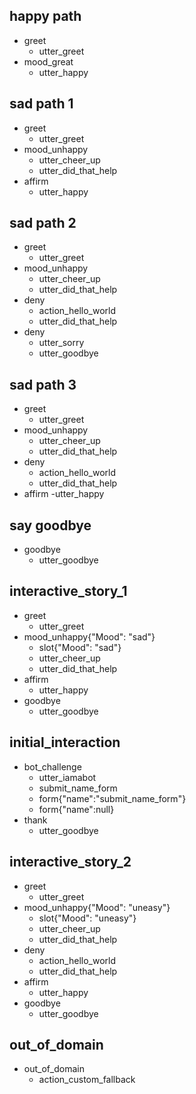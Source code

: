 ## happy path
* greet
  - utter_greet
* mood_great
  - utter_happy

## sad path 1
* greet
  - utter_greet
* mood_unhappy
  - utter_cheer_up
  - utter_did_that_help
* affirm
  - utter_happy
  

## sad path 2
* greet
  - utter_greet
* mood_unhappy
  - utter_cheer_up
  - utter_did_that_help
* deny
  - action_hello_world
  - utter_did_that_help
* deny
  - utter_sorry
  - utter_goodbye

## sad path 3
* greet
  - utter_greet
* mood_unhappy
  - utter_cheer_up
  - utter_did_that_help
* deny
  - action_hello_world
  - utter_did_that_help
* affirm
  -utter_happy

## say goodbye
* goodbye
  - utter_goodbye

## interactive_story_1
* greet
    - utter_greet
* mood_unhappy{"Mood": "sad"}
    - slot{"Mood": "sad"}
    - utter_cheer_up
    - utter_did_that_help
* affirm
    - utter_happy
* goodbye
    - utter_goodbye


## initial_interaction
* bot_challenge
    - utter_iamabot
    - submit_name_form
    - form{"name":"submit_name_form"}
    - form{"name":null}  
 * thank
    - utter_goodbye

## interactive_story_2
* greet
    - utter_greet
* mood_unhappy{"Mood": "uneasy"}
    - slot{"Mood": "uneasy"}
    - utter_cheer_up
    - utter_did_that_help
* deny
    - action_hello_world
    - utter_did_that_help
* affirm
    - utter_happy
* goodbye
    - utter_goodbye

## out_of_domain
* out_of_domain
    - action_custom_fallback
    
    